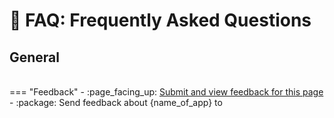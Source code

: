 # :raising_hand: FAQ: Frequently Asked Questions 



## General 



<br>
=== "Feedback"
    - :page_facing_up: <a href="" target="_blank">Submit and view feedback for this page</a>
    - :package: Send feedback about {name_of_app} to <cloud-feedback@h2o.ai>
